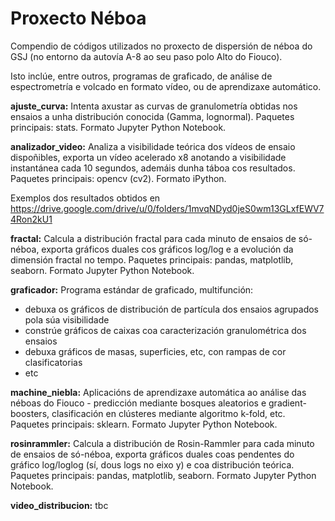 # Proxecto Néboa
Compendio de códigos utilizados no proxecto de dispersión de néboa do GSJ (no entorno da autovía A-8 ao seu paso polo Alto do Fiouco).

Isto inclúe, entre outros, programas de graficado, de análise de espectrometría e volcado en formato vídeo, ou de aprendizaxe automático.

**ajuste_curva:** Intenta axustar as curvas de granulometría obtidas nos ensaios a unha distribución conocida (Gamma, lognormal). Paquetes principais: stats. Formato Jupyter Python Notebook.

**analizador_video:** Analiza a visibilidade teórica dos vídeos de ensaio dispoñibles, exporta un vídeo acelerado x8 anotando a visibilidade instantánea cada 10 segundos, ademáis dunha táboa cos resultados. Paquetes principais: opencv (cv2). Formato iPython.

Exemplos dos resultados obtidos en https://drive.google.com/drive/u/0/folders/1mvqNDyd0jeS0wm13GLxfEWV74Ron2kU1

**fractal:** Calcula a distribución fractal para cada minuto de ensaios de só-néboa, exporta gráficos duales cos gráficos log/log e a evolución da dimensión fractal no tempo. Paquetes principais: pandas, matplotlib, seaborn. Formato Jupyter Python Notebook.

**graficador:** Programa estándar de graficado, multifunción:
  - debuxa os gráficos de distribución de partícula dos ensaios agrupados pola súa visibilidade
  - constrúe gráficos de caixas coa caracterización granulométrica dos ensaios
  - debuxa gráficos de masas, superficies, etc, con rampas de cor clasificatorias
  - etc

**machine_niebla:** Aplicacións de aprendizaxe automática ao análise das néboas do Fiouco - predicción mediante bosques aleatorios e gradient-boosters, clasificación en clústeres mediante algoritmo k-fold, etc. Paquetes principais: sklearn. Formato Jupyter Python Notebook.

**rosinrammler:** Calcula a distribución de Rosin-Rammler para cada minuto de ensaios de só-néboa, exporta gráficos duales coas pendentes do gráfico log/loglog (sí, dous logs no eixo y) e coa distribución teórica. Paquetes principais: pandas, matplotlib, seaborn. Formato Jupyter Python Notebook.

**video_distribucion:** tbc
